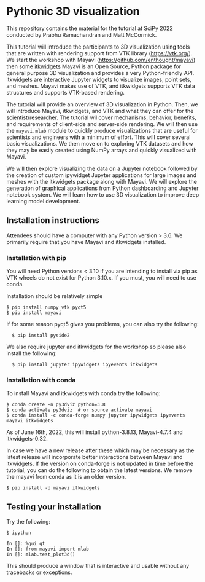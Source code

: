 # Pythonic 3D visualization

This repository contains the material for the tutorial at SciPy 2022 conducted
by Prabhu Ramachandran and Matt McCormick.


This tutorial will introduce the participants to 3D visualization using tools
that are written with rendering support from VTK library (https://vtk.org/).
We start the workshop with Mayavi (https://github.com/enthought/mayavi) then
some [itkwidgets](https://github.com/InsightSoftwareConsortium/itkwidgets)
Mayavi is an Open Source, Python package for general purpose 3D visualization
and provides a very Python-friendly API. itkwidgets are interactive Jupyter
widgets to visualize images, point sets, and meshes.  Mayavi makes use of VTK,
and itkwidgets supports VTK data structures and supports VTK-based rendering.

The tutorial will provide an overview of 3D visualization in Python.  Then, we
will introduce Mayavi, itkwidgets, and VTK and what they can offer for the
scientist/researcher. The tutorial wil cover mechanisms, behavior, benefits,
and requirements of client-side and server-side rendering.  We will then use
the `mayavi.mlab` module to quickly produce visualizations that are useful
for scientists and engineers with a minimum of effort. This will cover several
basic visualizations. We then move on to exploring VTK datasets and how they
may be easily created using NumPy arrays and quickly visualized with Mayavi.


We will then explore visualizing the data on a Jupyter notebook followed by
the creation of custom ipywidget Jupyter applications for large images and
meshes with the itkwidgets package along with Mayavi. We will explore the
generation of graphical applications from Python dashboarding and Jupyter
notebook system. We will learn how to use 3D visualization to improve deep
learning model development.



## Installation instructions

Attendees should have a computer with any Python version > 3.6. We primarily
require that you have Mayavi and itkwidgets installed.

### Installation with pip

You will need Python versions < 3.10 if you are intending to install via pip
as VTK wheels do not exist for Python 3.10.x. If you must, you will need to
use conda.

Installation should be relatively simple

```
$ pip install numpy vtk pyqt5
$ pip install mayavi
```
If for some reason pyqt5 gives you problems, you can also try the following:

```
  $ pip install pyside2
```

We also require jupyter and itkwidgets for the workshop so please also install the
following:

```
  $ pip install jupyter ipywidgets ipyevents itkwidgets
```

### Installation with conda

To install Mayavi and itkwidgets with conda try the following:

```
$ conda create -n py3dviz python=3.8
$ conda activate py3dviz  # or source activate mayavi
$ conda install -c conda-forge numpy jupyter ipywidgets ipyevents mayavi itkwidgets
```

As of June 16th, 2022, this will install python-3.8.13, Mayavi-4.7.4 and
itkwidgets-0.32.


In case we have a new release after these which may be necessary as the latest
release will incorporate better interactions between Mayavi and itkwidgets. If
the version on conda-forge is not updated in time before the tutorial, you can
do the following to obtain the latest versions. We remove the mayavi from
conda as it is an older version.

```
$ pip install -U mayavi itkwidgets
```


## Testing your installation

Try the following:

```
$ ipython

In []: %gui qt
In []: from mayavi import mlab
In []: mlab.test_plot3d()
```

This should produce a window that is interactive and usable without any
tracebacks or exceptions.
